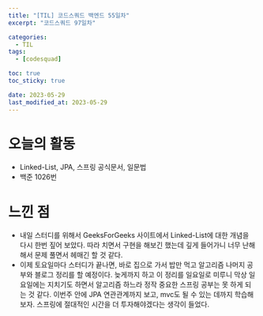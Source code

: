 ```yaml
---
title: "[TIL] 코드스쿼드 백엔드 55일차"
excerpt: "코드스쿼드 97일차"

categories:
  - TIL
tags:
  - [codesquad]

toc: true
toc_sticky: true

date: 2023-05-29
last_modified_at: 2023-05-29
---
```


# 오늘의 활동

- Linked-List, JPA, 스프링 공식문서, 일문법
- 백준 1026번

# 느낀 점

- 내일 스터디를 위해서 GeeksForGeeks 사이트에서 Linked-List에 대한 개념을 다시 한번 짚어 보았다. 따라 치면서 구현을 해보긴 했는데 깊게 들어가니 너무 난해해서 문제 풀면서 헤매긴 할 것 같다.
- 이제 토요일마다 스터디가 끝나면, 바로 집으로 가서 밥만 먹고 알고리즘 나머지 공부와 블로그 정리를 할 예정이다. 늦게까지 하고 이 정리를 일요일로 미루니 막상 일요일에는 지치기도 하면서 알고리즘 하느라 정작 중요한 스프링 공부는 못 하게 되는 것 같다. 이번주 안에 JPA 연관관계까지 보고, mvc도 될 수 있는 데까지 학습해 보자. 스프링에 절대적인 시간을 더 투자해야겠다는 생각이 들었다.